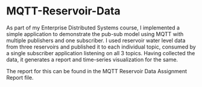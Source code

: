 # MQTT-Reservoir-Data
As part of my Enterprise Distributed Systems course, I implemented a simple application to demonstrate the pub-sub model using MQTT with multiple publishers and one subscriber. I used reservoir water level data from three reservoirs and published it to each individual topic, consumed by a single subscriber application listening on all 3 topics. Having collected the data, it generates a report and time-series visualization for the same.

The report for this can be found in the MQTT Reservoir Data Assignment Report file.
